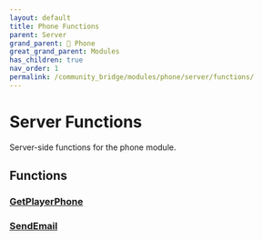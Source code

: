 ```yaml
---
layout: default
title: Phone Functions
parent: Server
grand_parent: 📱 Phone
great_grand_parent: Modules
has_children: true
nav_order: 1
permalink: /community_bridge/modules/phone/server/functions/
---
```


# Server Functions
Server-side functions for the phone module.

## Functions

### [GetPlayerPhone](GetPlayerPhone)
### [SendEmail](SendEmail)
